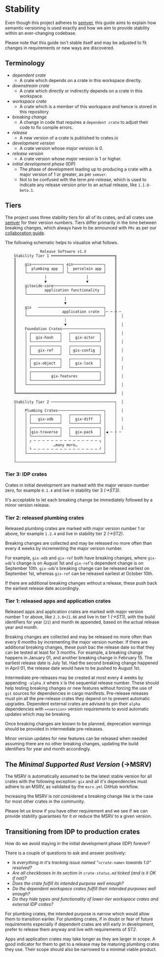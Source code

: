 # Stability

Even though this project adheres to [semver], this guide aims to explain how semantic versioning is used exactly and how we aim to provide stability within an
ever-changing codebase.

Please note that this guide isn't stable itself and may be adjusted to fit changes in requirements or new ways are discovered.

## Terminology

- _dependent crate_
  - A crate which depends on a crate in this workspace directly.
- _downstream crate_
  - A crate which directly or indirectly depends on a crate in this workspace.
- _workspace crate_
  - A crate which is a member of this workspace and hence is stored in this repository
- _breaking change_
  - A change in code that requires a `dependent crate` to adjust their code to fix compile errors.
- _release_
  - A new version of a crate is published to crates.io
- _development version_
  - A crate version whose _major_ version is 0.
- _release version_
  - A crate version whose _major_ version is 1 or higher.
- _initial development phase_ (IDP)
  - The phase of development leading up to producing a crate with a major version of 1 or greater, as per `semver`.
  - Not to be confused with the term _pre-release_, which is used to indicate any release version prior to an actual release, like `1.1.0-beta.1`.

## Tiers

The project uses three stability tiers for all of its crates, and all crates use [semver] for their version numbers.
Tiers differ primarily in the time between breaking changes, which always have to be announced with `PRs` as per
our [collaboration guide].

The following schematic helps to visualize what follows.

```text
                Release Software v1.X                 
    Stability Tier 1 ═════════════════════════════╗   
    ║                                             ║   
    ║    gix──────────────┐ ein──────────────┐    ║   
    ║    │  plumbing app  │ │  porcelain app │    ║   
    ║    └────────────────┘ └────────────────┘    ║   
    ║             │                  │            ║   
    ║             ▼                  ▼            ║   
    ║    gitoxide-core───────────────────────┐    ║   
    ║    │        application functionality  │    ║   
    ║    └───────────────────────────────────┘    ║   
    ║                      │                      ║   
    ║                      ▼                      ║   
    ║    gix   ──────────────────────────────┐    ║   
    ║    │                application crate  │─ ─ ╬ ─ 
    ║    └───────────────────────────────────┘    ║  │
    ║                      │                      ║   
    ║                      ▼                      ║  │
    ║    Foundation Crates───────────────────┐    ║   
    ║    │ ┌─────────────┐   ┌─────────────┐ │    ║  │
    ║    │ │  gix-hash   │   │  gix-actor  │ │    ║   
    ║    │ └─────────────┘   └─────────────┘ │    ║  │
    ║    │ ┌─────────────┐   ┌─────────────┐ │    ║   
    ║    │ │   gix-ref   │   │ gix-config  │ │    ║  │
    ║    │ └─────────────┘   └─────────────┘ │    ║   
    ║    │ ┌─────────────┐   ┌─────────────┐ │    ║  │
    ║    │ │ gix-object  │   │  gix-lock   │ │    ║   
    ║    │ └─────────────┘   └─────────────┘ │    ║  │
    ║    │ ┌───────────────────────────────┐ │    ║   
    ║    │ │         gix-features          │ │    ║  │
    ║    │ └───────────────────────────────┘ │    ║   
    ║    └───────────────────────────────────┘    ║  │
    ║                                             ║   
    ╚═════════════════════════════════════════════╝  │
                                                      
    Stability Tier 2 ─────────────────────────────┐  │
    │                                             │   
    │    Plumbing Crates─────────────────────┐    │  │
    │    │ ┌─────────────┐   ┌─────────────┐ │    │   
    │    │ │   gix-odb   │   │  gix-diff   │ │    │  │
    │    │ └─────────────┘   └─────────────┘ │    │   
    │    │ ┌─────────────┐   ┌─────────────┐ │    │  │
    │    │ │gix-traverse │   │  gix-pack   │ │◀ ─ ┼ ─ 
    │    │ └─────────────┘   └─────────────┘ │    │   
    │    │ ┌ ─ ─ ─ ─ ─ ─ ─ ─ ─ ─ ─ ─ ─ ─ ─ ┐ │    │   
    │    │            …many more…            │    │   
    │    │ └ ─ ─ ─ ─ ─ ─ ─ ─ ─ ─ ─ ─ ─ ─ ─ ┘ │    │   
    │    └───────────────────────────────────┘    │   
    │                                             │   
    └─────────────────────────────────────────────┘
```

### Tier 3: IDP crates

Crates in initial development are marked with the major version number zero, for example `0.1.4` and live in stability tier 3 _(->ST3)_.

It's acceptable to let each breaking change be immediately followed by a minor version release.

### Tier 2: released plumbing crates

Released plumbing crates are marked with major version number 1 or above, for example `1.2.4` and live in stability tier 2 _(->ST2)_.

Breaking changes are collected and may be released no more often than every 4 weeks by incrementing the major version number.

For example, `gix-odb` and `gix-ref` both have breaking changes, where `gix-odb`'s change is on August 1st and `gix-ref`'s dependent change
is on September 10th. `gix-odb`'s breaking change can be released earliest on September 1st, whereas `gix-ref` can be released earliest at October 10th.

If there are additional breaking changes without a release, these push back the earliest release date accordingly.

### Tier 1: released apps and application crates

Released apps and application crates are marked with major version number 1 or above, like `2.3.0+21.06` and live in tier 1 _(->ST1)_,
with the build identifiers for year (`21`) and month `06` appended, based on the actual release year and month.

Breaking changes are collected and may be released no more often than every 6 months by incrementing the major version number. If there are additional breaking changes,
these push bac the release date so that they can be tested at least for 3 months. For example, a breaking change happens in January 01, and another breaking change in February 15.
The earliest release date is July 1st. Had the second breaking change happened in April 01, the release date would have to be pushed to August 1st.

Intermediate pre-releases may be created at most every 4 weeks by appending `-alpha.X` where `X` is the sequential release number. These should help testing
breaking changes or new features without forcing the use of `git` sources for dependencies in cargo manifests. Pre-release releases must pin all the pre-release
crates they depend on to prevent automatic upgrades. Dependent external crates are advised to pin their `alpha` dependencies with `=<version>` version requirements to avoid
automatic updates which may be breaking.

Once breaking changes are known to be planned, deprecation warnings should be provided in intermediate pre-releases.

Minor version updates for new features can be released when needed assuming there are no other breaking changes, updating the build identifiers for year and month accordingly.

## The _Minimal Supported Rust Version_ (->MSRV)

The MSRV is automatically assumed to be the latest stable version for all crates with the following exception: `gix` and all it's dependencies must
adhere to an MSRV, as validated by the `msrv.yml` GitHub workflow.

Increasing the MSRV is *not* considered a breaking change like is the case for most other crates in the community.

Please let us know if you have other requirement and we see if we can provide stability guarantees for it or reduce the MSRV to a given version.

## Transitioning from IDP to production crates

How do we avoid staying in the initial development phase (IDP) forever?

There is a couple of questions to ask and answer positively:

- _Is everything in it's tracking issue named "`<crate-name>` towards 1.0" resolved?_
- _Are all checkboxes in its section in `crate-status.md` ticked (and is it OK if not)?_
- _Does the crate fulfill its intended purpose well enough?_
- _Do the dependent workspace crates fulfill their intended purposes well enough?_
- _Do they hide types and functionality of lower-tier workspace crates and external IDP crates?_

For plumbing crates, the intended purpose is narrow which would allow them to transition earlier. For plumbing crates, if in doubt or fear of future requirements
especially if dependent crates are still early in development, prefer to release them anyway and live with requirements of _ST2_.

Apps and application crates may take longer as they are larger in scope. A good indicator for them to get to a release may be maturing plumbing crates they
use. Their scope should also be narrowed to a minimal viable product.

[semver]: https://semver.org
[collaboration guide]: https://github.com/Byron/gitoxide/blob/main/COLLABORATING.md
